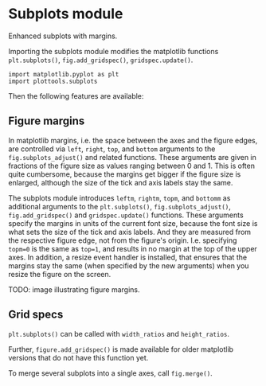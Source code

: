 # Subplots module

Enhanced subplots with margins.

Importing the subplots module modifies the matplotlib functions
`plt.subplots()`, `fig.add_gridspec()`, `gridspec.update()`. 

 ```
import matplotlib.pyplot as plt 
import plottools.subplots
```

Then the following features are available:


## Figure margins

In matplotlib margins, i.e. the space between the axes and the figure
edges, are controlled via `left`, `right`, `top`, and `bottom`
arguments to the `fig.subplots_adjust()` and related functions. These
arguments are given in fractions of the figure size as values ranging
between 0 and 1. This is often quite cumbersome, because the margins
get bigger if the figure size is enlarged, although the size of the
tick and axis labels stay the same.

The subplots module introduces `leftm`, `rightm`, `topm`, and
`bottomm` as additional arguments to the `plt.subplots()`,
`fig.subplots_adjust()`, `fig.add_gridspec()` and `gridspec.update()`
functions. These arguments specify the margins in units of the current
font size, because the font size is what sets the size of the tick and
axis labels. And they are measured from the respective figure edge,
not from the figure's origin. I.e. specifying `topm=0` is the same as
`top=1`, and results in no margin at the top of the upper axes. In
addition, a resize event handler is installed, that ensures that the
margins stay the same (when specified by the new arguments) when you
resize the figure on the screen.

TODO: image illustrating figure margins.


## Grid specs

`plt.subplots()` can be called with `width_ratios` and `height_ratios`.

Further, `figure.add_gridspec()` is made available for older
matplotlib versions that do not have this function yet.

To merge several subplots into a single axes, call `fig.merge()`.

